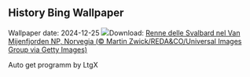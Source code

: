 ## History Bing Wallpaper
Wallpaper date: 2024-12-25
![](https://www.bing.com/th?id=OHR.ReindeerTrio_IT-IT1609765217_UHD.jpg&w=1000)Download: [Renne delle Svalbard nel Van Mijenfjorden NP, Norvegia (© Martin Zwick/REDA&CO/Universal Images Group via Getty Images)](https://www.bing.com/th?id=OHR.ReindeerTrio_IT-IT1609765217_UHD.jpg)

Auto get programm by LtgX
